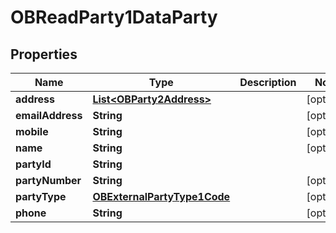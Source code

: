 
# OBReadParty1DataParty

## Properties
Name | Type | Description | Notes
------------ | ------------- | ------------- | -------------
**address** | [**List&lt;OBParty2Address&gt;**](OBParty2Address.md) |  |  [optional]
**emailAddress** | **String** |  |  [optional]
**mobile** | **String** |  |  [optional]
**name** | **String** |  |  [optional]
**partyId** | **String** |  | 
**partyNumber** | **String** |  |  [optional]
**partyType** | [**OBExternalPartyType1Code**](OBExternalPartyType1Code.md) |  |  [optional]
**phone** | **String** |  |  [optional]



